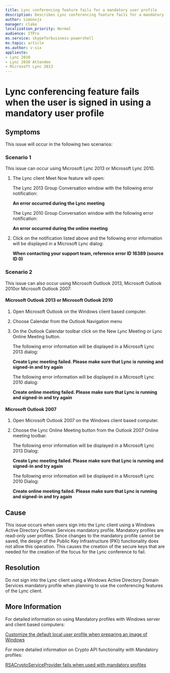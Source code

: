```yaml
---
title: Lync conferencing feature fails for a mandatory user profile
description: Describes Lync conferencing feature fails for a mandatory user profile.
author: simonxjx
manager: clake
localization_priority: Normal
audience: ITPro
ms.service: skypeforbusiness-powershell
ms.topic: article
ms.author: v-six
appliesto:
- Lync 2010
- Lync 2010 Attendee
- Microsoft Lync 2013
---
```


# Lync conferencing feature fails when the user is signed in using a mandatory user profile

## Symptoms

This issue will occur in the following two scenarios:

### Scenario 1

This issue can occur using Microsoft Lync 2013 or Microsoft Lync 2010.

1. The Lync client Meet Now feature will open:

    The Lync 2013 Group Conversation window with the following error notification:

    **An error occurred during the Lync meeting**

    The Lync 2010 Group Conversation window with the following error notification:

    **An error occurred during the online meeting**

2. Click on the notification listed above and the following error information will be displayed in a Microsoft Lync dialog:

    **When contacting your support team, reference error ID 16389 (source ID 0)**   

### Scenario 2

This issue can also occur using Microsoft Outllook 2013, Microsoft Outlook 2010or Microsoft Outlook 2007:

#### Microsoft Outlook 2013 or Microsoft Outlook 2010

1. Open Microsoft Outlook on the Windows client based computer.   
2. Choose Calendar from the Outlook Navigation menu   
3. On the Outlook Calendar toolbar click on the New Lync Meeting or Lync Online Meeting button.

    The following error information will be displayed in a Microsoft Lync 2013 dialog:

    **Create Lync meeting failed. Please make sure that Lync is running and signed-in and try again**

    The following error information will be displayed in a Microsoft Lync 2010 dialog:

    **Create online meeting failed. Please make sure that Lync is running and signed-in and try again**

#### Microsoft Outlook 2007

1. Open Microsoft Outlook 2007 on the Windows client based computer.   
2. Choose the Lync Online Meeting button from the Outlook 2007 Online meeting toolbar.

    The following error information will be displayed in a Microsoft Lync 2013 Dialog:

    **Create Lync meeting failed. Please make sure that Lync is running and signed-in and try again**

    The following error information will be displayed in a Microsoft Lync 2010 Dialog:

    **Create online meeting failed. Please make sure that Lync is running and signed-in and try again**   


## Cause

This issue occurs when users sign into the Lync client using a Windows Active Directory Domain Services mandatory profile. Mandatory profiles are read-only user profiles. Since changes to the mandatory profile cannot be saved, the design of the Public Key Infrastructure (PKI) functionality does not allow this operation. This causes the creation of the secure keys that are needed for the creation of the focus for the Lync conference to fail.

## Resolution

Do not sign into the Lync client using a Windows Active Directory Domain Services mandatory profile when planning to use the conferencing features of the Lync client.

## More Information

For detailed information on using Mandatory profiles with Windows server and client based computers:

[Customize the default local user profile when preparing an image of Windows](https://support.microsoft.com/kb/973289)

For more detailed information on Crypto API functionality with Mandatory profiles:

[RSACryptoServiceProvider fails when used with mandatory profiles](
https://blogs.msdn.com/b/alejacma/archive/2007/10/23/rsacryptoserviceprovider-fails-when-used-with-mandatory-profiles.aspx)